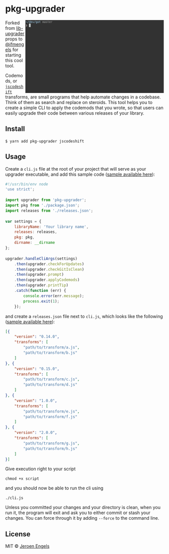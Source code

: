 # pkg-upgrader 

<img src="screenshot.gif" width="440" align="right">


Forked from [lib-upgrader](https://github.com/jfmengels/lib-upgrader) props to [@jfmengels](github.com/jfmengels) for starting this cool tool.

Codemods, or [`jscodeshift`](https://github.com/facebook/jscodeshift) transforms, are small programs that help automate changes in a codebase. Think of them as search and replace on steroids. This tool helps you to create a simple CLI to apply the codemods that you wrote, so that users can easily upgrade their code between various releases of your library.

## Install

```
$ yarn add pkg-upgrader jscodeshift
```


## Usage

Create a `cli.js` file at the root of your project that will serve as your upgrader executable, and add this sample code ([sample available here](sample/cli.js)):

```js
#!/usr/bin/env node
'use strict';

import upgrader from 'pkg-upgrader';
import pkg from './package.json';
import releases from './releases.json';

var settings = {
	libraryName: 'Your library name',
	releases: releases,
	pkg: pkg,
	dirname: __dirname
};

upgrader.handleCliArgs(settings)
	.then(upgrader.checkForUpdates)
	.then(upgrader.checkGitIsClean)
	.then(upgrader.prompt)
	.then(upgrader.applyCodemods)
	.then(upgrader.printTip)
	.catch(function (err) {
		console.error(err.message);
		process.exit(1);
	});

```

and create a `releases.json` file next to `cli.js`, which looks like the following ([sample available here](sample/releases.json)):

```json
[{
	"version": "0.14.0",
	"transforms": [
		"path/to/transform/a.js",
		"path/to/transform/b.js"
	]
}, {
	"version": "0.15.0",
	"transforms": [
		"path/to/transform/c.js",
		"path/to/transform/d.js"
	]
}, {
	"version": "1.0.0",
	"transforms": [
		"path/to/transform/e.js",
		"path/to/transform/f.js"
	]
}, {
	"version": "2.0.0",
	"transforms": [
		"path/to/transform/g.js",
		"path/to/transform/h.js"
	]
}]
```

Give execution right to your script
```
chmod +x script
```
and you should now be able to run the cli using
```
./cli.js
```

Unless you committed your changes and your directory is clean, when you run it, the program will exit and ask you to either commit or stash your changes. You can force through it by adding `--force` to the command line.

## License

MIT © [Jeroen Engels](http://github.com/jfmengels)
